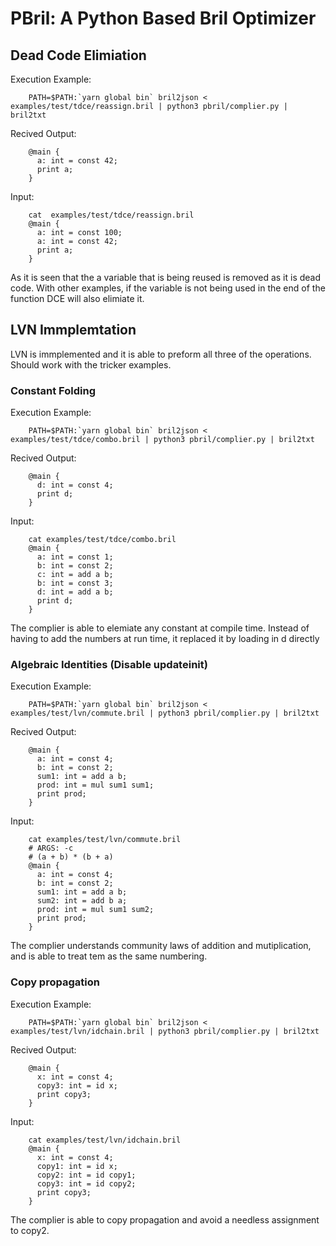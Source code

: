 PBril: A Python Based Bril Optimizer
=========================================================



Dead Code Elimiation
-----------------


Execution Example:


		PATH=$PATH:`yarn global bin` bril2json < examples/test/tdce/reassign.bril | python3 pbril/complier.py | bril2txt


Recived Output:


		@main {
		  a: int = const 42;
		  print a;
		}
		
Input:

		cat  examples/test/tdce/reassign.bril
		@main {
		  a: int = const 100;
		  a: int = const 42;
		  print a;
		}
		
As it is seen that the a variable that is being reused is removed as it is dead code.  With other examples, if the variable is not being used in the end of the function DCE will also elimiate it.

LVN Immplemtation
-----------------


LVN is immplemented and it is able to preform all three of the operations.  Should work with the tricker examples.


### Constant Folding


Execution Example:

		PATH=$PATH:`yarn global bin` bril2json < examples/test/tdce/combo.bril | python3 pbril/complier.py | bril2txt
		
Recived Output:

		@main {
		  d: int = const 4;
		  print d;
		}

Input:

		cat examples/test/tdce/combo.bril
		@main {
		  a: int = const 1;
		  b: int = const 2;
		  c: int = add a b;
		  b: int = const 3;
		  d: int = add a b;
		  print d;
		}
		
		
The complier is able to elemiate any constant at compile time.  Instead of having to add the numbers at run time, it replaced it by loading in d directly


### Algebraic Identities (Disable updateinit)


Execution Example:

		PATH=$PATH:`yarn global bin` bril2json < examples/test/lvn/commute.bril | python3 pbril/complier.py | bril2txt
Recived Output:

		@main {
		  a: int = const 4;
		  b: int = const 2;
		  sum1: int = add a b;
		  prod: int = mul sum1 sum1;
		  print prod;
		}

Input:

		cat examples/test/lvn/commute.bril
		# ARGS: -c
		# (a + b) * (b + a)
		@main {
		  a: int = const 4;
		  b: int = const 2;
		  sum1: int = add a b;
		  sum2: int = add b a;
		  prod: int = mul sum1 sum2;
		  print prod;
		}
		
		
The complier understands community laws of addition and mutiplication, and is able to treat tem as the same numbering.  


### Copy propagation


Execution Example:

		PATH=$PATH:`yarn global bin` bril2json < examples/test/lvn/idchain.bril | python3 pbril/complier.py | bril2txt
		
Recived Output:

		@main {
		  x: int = const 4;
		  copy3: int = id x;
		  print copy3;
		}


Input:

		cat examples/test/lvn/idchain.bril
		@main {
		  x: int = const 4;
		  copy1: int = id x;
		  copy2: int = id copy1;
		  copy3: int = id copy2;
		  print copy3;
		}

The complier is able to copy propagation and avoid a needless assignment to copy2.  


